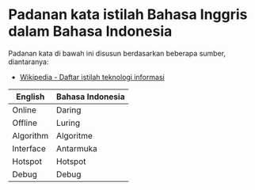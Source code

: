 # Padanan kata istilah Bahasa Inggris dalam Bahasa Indonesia

Padanan kata di bawah ini disusun berdasarkan beberapa sumber, diantaranya:

- [Wikipedia - Daftar istilah teknologi informasi](https://id.wikipedia.org/wiki/Daftar_istilah_teknologi_informasi)

<table>
    <thead>
        <tr><th>English</th><th>Bahasa Indonesia</th></tr>
    </thead>
    <tbody>
        <tr><td>Online</td><td>Daring</td></tr>
        <tr><td>Offline</td><td>Luring</td></tr>
        <tr><td>Algorithm</td><td>Algoritme</td></tr>
        <tr><td>Interface</td><td>Antarmuka</td></tr>
        <tr><td>Hotspot</td><td>Hotspot</td></tr>
        <tr><td>Debug</td><td>Debug</td></tr>
    </tbody>
</table>
